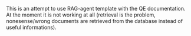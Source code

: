 This is an attempt to use RAG-agent template with the QE documentation. 
At the moment it is not working at all (retrieval is the problem, nonesense/wrong documents are retrieved from the database instead of useful informations).
